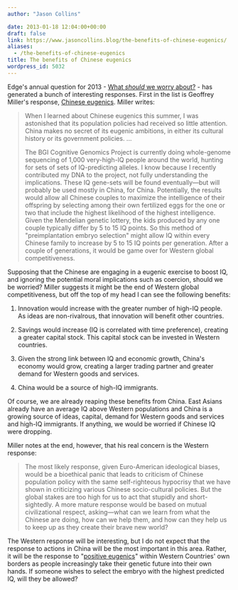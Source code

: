 ```yaml
---
author: "Jason Collins"

date: 2013-01-18 12:04:00+00:00
draft: false
link: https://www.jasoncollins.blog/the-benefits-of-chinese-eugenics/
aliases:
  - /the-benefits-of-chinese-eugenics
title: The benefits of Chinese eugenics
wordpress_id: 5032
---
```


Edge's annual question for 2013 - [What *should* we worry about?](http://edge.org/responses/q2013) - has generated a bunch of interesting responses. First in the list is Geoffrey Miller's response, [Chinese eugenics](http://edge.org/response-detail/23838). Miller writes:


<blockquote>When I learned about Chinese eugenics this summer, I was astonished that its population policies had received so little attention. China makes no secret of its eugenic ambitions, in either its cultural history or its government policies. ...

The BGI Cognitive Genomics Project is currently doing whole-genome sequencing of 1,000 very-high-IQ people around the world, hunting for sets of sets of IQ-predicting alleles. I know because I recently contributed my DNA to the project, not fully understanding the implications. These IQ gene-sets will be found eventually—but will probably be used mostly in China, for China. Potentially, the results would allow all Chinese couples to maximize the intelligence of their offspring by selecting among their own fertilized eggs for the one or two that include the highest likelihood of the highest intelligence. Given the Mendelian genetic lottery, the kids produced by any one couple typically differ by 5 to 15 IQ points. So this method of "preimplantation embryo selection" might allow IQ within every Chinese family to increase by 5 to 15 IQ points per generation. After a couple of generations, it would be game over for Western global competitiveness.</blockquote>


Supposing that the Chinese are engaging in a eugenic exercise to boost IQ, and ignoring the potential moral implications such as coercion, should we be worried? Miller suggests it might be the end of Western global competitiveness, but off the top of my head I can see the following benefits:



	
  1. Innovation would increase with the greater number of high-IQ people. As ideas are non-rivalrous, that innovation will benefit other countries.

	
  2. Savings would increase (IQ is correlated with time preference), creating a greater capital stock. This capital stock can be invested in Western countries.

	
  3. Given the strong link between IQ and economic growth, China's economy would grow, creating a larger trading partner and greater demand for Western goods and services.

	
  4. China would be a source of high-IQ immigrants.


Of course, we are already reaping these benefits from China. East Asians already have an average IQ above Western populations and China is a growing source of ideas, capital, demand for Western goods and services and high-IQ immigrants. If anything, we would be worried if Chinese IQ were dropping.

Miller notes at the end, however, that his real concern is the Western response:


<blockquote>The most likely response, given Euro-American ideological biases, would be a bioethical panic that leads to criticism of Chinese population policy with the same self-righteous hypocrisy that we have shown in criticizing various Chinese socio-cultural policies. But the global stakes are too high for us to act that stupidly and short-sightedly. A more mature response would be based on mutual civilizational respect, asking—what can we learn from what the Chinese are doing, how can we help them, and how can they help us to keep up as they create their brave new world?</blockquote>


The Western response will be interesting, but I do not expect that the response to actions in China will be the most important in this area. Rather, it will be the response to "[positive eugenics](https://www.jasoncollins.blog/positive-eugenics/)" within Western Countries' own borders as people increasingly take their genetic future into their own hands. If someone wishes to select the embryo with the highest predicted IQ, will they be allowed?
